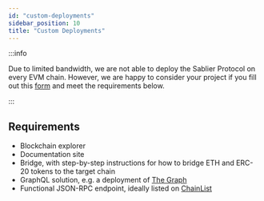 ```yaml
---
id: "custom-deployments"
sidebar_position: 10
title: "Custom Deployments"
---
```


:::info

Due to limited bandwidth, we are not able to deploy the Sablier Protocol on every EVM chain. However, we are happy to
consider your project if you fill out this [form](https://forms.gle/kHKq7RSZ993WVoB2A) and meet the requirements below.

:::

## Requirements

- Blockchain explorer
- Documentation site
- Bridge, with step-by-step instructions for how to bridge ETH and ERC-20 tokens to the target chain
- GraphQL solution, e.g. a deployment of [The Graph](https://thegraph.com/)
- Functional JSON-RPC endpoint, ideally listed on [ChainList](https://chainlist.org/)
